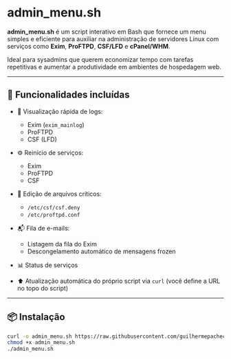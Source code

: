 # admin_menu.sh

**admin_menu.sh** é um script interativo em Bash que fornece um menu simples e eficiente para auxiliar na administração de servidores Linux com serviços como **Exim**, **ProFTPD**, **CSF/LFD** e **cPanel/WHM**.

Ideal para sysadmins que querem economizar tempo com tarefas repetitivas e aumentar a produtividade em ambientes de hospedagem web.

---

## 🧰 Funcionalidades incluídas

- 📄 Visualização rápida de logs:
  - Exim (`exim_mainlog`)
  - ProFTPD
  - CSF (LFD)

- ⚙️ Reinício de serviços:
  - Exim
  - ProFTPD
  - CSF

- 📝 Edição de arquivos críticos:
  - `/etc/csf/csf.deny`
  - `/etc/proftpd.conf`

- 📬 Fila de e-mails:
  - Listagem da fila do Exim
  - Descongelamento automático de mensagens frozen

- 📊 Status de serviços

- ⬆️ Atualização automática do próprio script via `curl` (você define a URL no topo do script)

---

## 📦 Instalação

```bash
curl -o admin_menu.sh https://raw.githubusercontent.com/guilhermepachecod/sysadmin/main/admin_menu.sh
chmod +x admin_menu.sh
./admin_menu.sh
